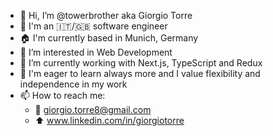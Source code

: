 - 👋 Hi, I’m @towerbrother aka Giorgio Torre
- :round_pushpin: I'm an :it:/:gb: software engineer 
- :house: I'm currently based in Munich, Germany
- 👀 I’m interested in Web Development
- 🌱 I’m currently working with Next.js, TypeScript and Redux
- :fu: I'm eager to learn always more and I value flexibility and independence in my work 
- 📫 How to reach me:
  - :email: giorgio.torre8@gmail.com
  - :arrow_up: www.linkedin.com/in/giorgiotorre
